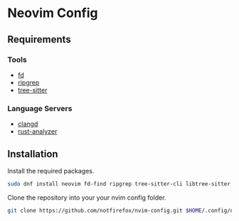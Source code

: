 # Neovim Config

## Requirements

### Tools
- [fd](https://github.com/sharkdp/fd)
- [ripgrep](https://github.com/BurntSushi/ripgrep)
- [tree-sitter](https://github.com/tree-sitter/tree-sitter)

### Language Servers
- [clangd](https://clangd.llvm.org/)
- [rust-analyzer](https://rust-analyzer.github.io/)

## Installation
Install the required packages.
```sh
sudo dnf install neovim fd-find ripgrep tree-sitter-cli libtree-sitter
```

Clone the repository into your your nvim config folder.
```sh
git clone https://github.com/notfirefox/nvim-config.git $HOME/.config/nvim
```
